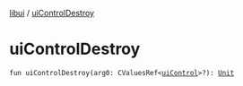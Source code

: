[libui](index.md) / [uiControlDestroy](./ui-control-destroy.md)

# uiControlDestroy

`fun uiControlDestroy(arg0: CValuesRef<`[`uiControl`](ui-control/index.md)`>?): `[`Unit`](https://kotlinlang.org/api/latest/jvm/stdlib/kotlin/-unit/index.html)